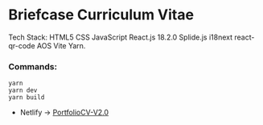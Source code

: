 # Briefcase Curriculum Vitae
Tech Stack: HTML5 CSS JavaScript React.js 18.2.0 Splide.js i18next react-qr-code AOS Vite Yarn.

### Commands:
```
yarn 
yarn dev
yarn build
```

- Netlify -> [
PortfolioCV-V2.0](https://portfoliocv-leandropiazza.netlify.app/)